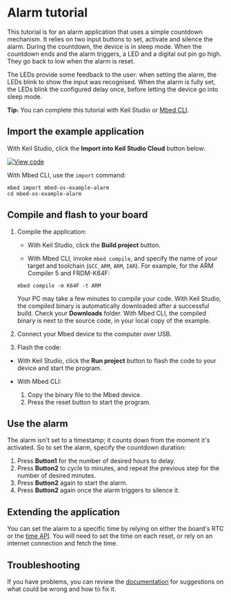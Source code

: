 # Alarm tutorial

This tutorial is for an alarm application that uses a simple countdown mechanism. It relies on two input buttons to set, activate and silence the alarm. During the countdown, the device is in sleep mode. When the countdown ends and the alarm triggers, a LED and a digital out pin go high. They go back to low when the alarm is reset.

The LEDs provide some feedback to the user: when setting the alarm, the LEDs blink to show the input was recognised. When the alarm is fully set, the LEDs blink the configured delay once, before letting the device go into sleep mode.

<span class="tips">**Tip:** You can complete this tutorial with Keil Studio or [Mbed CLI](../tools/installation-and-setup.html).</span>

## Import the example application

With Keil Studio, click the **Import into Keil Studio Cloud** button below:

[![View code](https://www.mbed.com/embed/?url=https://github.com/ARMmbed/mbed-os-snippet-Alarm/tree/v6.7)](https://github.com/ARMmbed/mbed-os-snippet-Alarm/blob/v6.7/main.cpp)

With Mbed CLI, use the `import` command:

```
mbed import mbed-os-example-alarm
cd mbed-os-example-alarm
```

## Compile and flash to your board

1. Compile the application:

   - With Keil Studio, click the **Build project** button.

   - With Mbed CLI, invoke `mbed compile`, and specify the name of your target and toolchain (`GCC_ARM`, `ARM`, `IAR`). For example, for the ARM Compiler 5 and FRDM-K64F:

   ```
   mbed compile -m K64F -t ARM
   ```

   Your PC may take a few minutes to compile your code.
   With Keil Studio, the compiled binary is automatically downloaded after a successful build. Check your **Downloads** folder.
   With Mbed CLI, the compiled binary is next to the source code, in your local copy of the example.

1. Connect your Mbed device to the computer over USB.

1. Flash the code:

  - With Keil Studio, click the **Run project** button to flash the code to your device and start the program.

  - With Mbed CLI:
      1. Copy the binary file to the Mbed device.
      1. Press the reset button to start the program.

## Use the alarm

The alarm isn't set to a timestamp; it counts down from the moment it's activated. So to set the alarm, specify the countdown duration:

1. Press **Button1** for the number of desired hours to delay.
1. Press **Button2** to cycle to minutes, and repeat the previous step for the number of desired minutes.
1. Press **Button2** again to start the alarm.
1. Press **Button2** again once the alarm triggers to silence it.

## Extending the application

You can set the alarm to a specific time by relying on either the board's RTC or the [time API](../apis/time.html). You will need to set the time on each reset, or rely on an internet connection and fetch the time.

## Troubleshooting

If you have problems, you can review the [documentation](../debug-test/troubleshooting-common-issues.html) for suggestions on what could be wrong and how to fix it.
